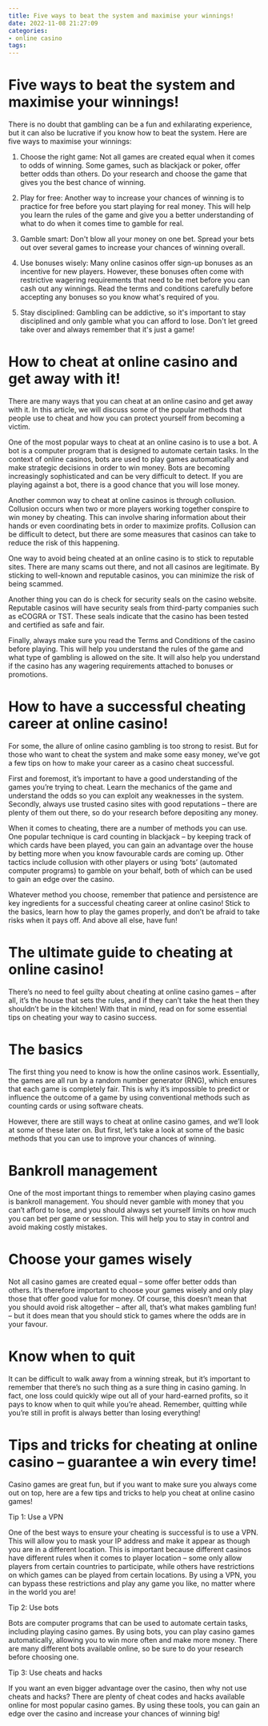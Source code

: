 ```yaml
---
title: Five ways to beat the system and maximise your winnings!
date: 2022-11-08 21:27:09
categories:
- online casino
tags:
---
```



#  Five ways to beat the system and maximise your winnings!

There is no doubt that gambling can be a fun and exhilarating experience, but it can also be lucrative if you know how to beat the system. Here are five ways to maximise your winnings:

1. Choose the right game: Not all games are created equal when it comes to odds of winning. Some games, such as blackjack or poker, offer better odds than others. Do your research and choose the game that gives you the best chance of winning.

2. Play for free: Another way to increase your chances of winning is to practice for free before you start playing for real money. This will help you learn the rules of the game and give you a better understanding of what to do when it comes time to gamble for real.

3. Gamble smart: Don't blow all your money on one bet. Spread your bets out over several games to increase your chances of winning overall.

4. Use bonuses wisely: Many online casinos offer sign-up bonuses as an incentive for new players. However, these bonuses often come with restrictive wagering requirements that need to be met before you can cash out any winnings. Read the terms and conditions carefully before accepting any bonuses so you know what's required of you.

5. Stay disciplined: Gambling can be addictive, so it's important to stay disciplined and only gamble what you can afford to lose. Don't let greed take over and always remember that it's just a game!

#  How to cheat at online casino and get away with it!

There are many ways that you can cheat at an online casino and get away with it. In this article, we will discuss some of the popular methods that people use to cheat and how you can protect yourself from becoming a victim.

One of the most popular ways to cheat at an online casino is to use a bot. A bot is a computer program that is designed to automate certain tasks. In the context of online casinos, bots are used to play games automatically and make strategic decisions in order to win money. Bots are becoming increasingly sophisticated and can be very difficult to detect. If you are playing against a bot, there is a good chance that you will lose money.

Another common way to cheat at online casinos is through collusion. Collusion occurs when two or more players working together conspire to win money by cheating. This can involve sharing information about their hands or even coordinating bets in order to maximize profits. Collusion can be difficult to detect, but there are some measures that casinos can take to reduce the risk of this happening.

One way to avoid being cheated at an online casino is to stick to reputable sites. There are many scams out there, and not all casinos are legitimate. By sticking to well-known and reputable casinos, you can minimize the risk of being scammed.

Another thing you can do is check for security seals on the casino website. Reputable casinos will have security seals from third-party companies such as eCOGRA or TST. These seals indicate that the casino has been tested and certified as safe and fair.

Finally, always make sure you read the Terms and Conditions of the casino before playing. This will help you understand the rules of the game and what type of gambling is allowed on the site. It will also help you understand if the casino has any wagering requirements attached to bonuses or promotions.

#  How to have a successful cheating career at online casino!

For some, the allure of online casino gambling is too strong to resist. But for those who want to cheat the system and make some easy money, we’ve got a few tips on how to make your career as a casino cheat successful.

First and foremost, it’s important to have a good understanding of the games you’re trying to cheat. Learn the mechanics of the game and understand the odds so you can exploit any weaknesses in the system. Secondly, always use trusted casino sites with good reputations – there are plenty of them out there, so do your research before depositing any money.

When it comes to cheating, there are a number of methods you can use. One popular technique is card counting in blackjack – by keeping track of which cards have been played, you can gain an advantage over the house by betting more when you know favourable cards are coming up. Other tactics include collusion with other players or using ‘bots’ (automated computer programs) to gamble on your behalf, both of which can be used to gain an edge over the casino.

Whatever method you choose, remember that patience and persistence are key ingredients for a successful cheating career at online casino! Stick to the basics, learn how to play the games properly, and don’t be afraid to take risks when it pays off. And above all else, have fun!

#  The ultimate guide to cheating at online casino!

There’s no need to feel guilty about cheating at online casino games – after all, it’s the house that sets the rules, and if they can’t take the heat then they shouldn’t be in the kitchen! With that in mind, read on for some essential tips on cheating your way to casino success.

# The basics

The first thing you need to know is how the online casinos work. Essentially, the games are all run by a random number generator (RNG), which ensures that each game is completely fair. This is why it’s impossible to predict or influence the outcome of a game by using conventional methods such as counting cards or using software cheats.

However, there are still ways to cheat at online casino games, and we’ll look at some of these later on. But first, let’s take a look at some of the basic methods that you can use to improve your chances of winning.

# Bankroll management

One of the most important things to remember when playing casino games is bankroll management. You should never gamble with money that you can’t afford to lose, and you should always set yourself limits on how much you can bet per game or session. This will help you to stay in control and avoid making costly mistakes.

# Choose your games wisely

Not all casino games are created equal – some offer better odds than others. It’s therefore important to choose your games wisely and only play those that offer good value for money. Of course, this doesn’t mean that you should avoid risk altogether – after all, that’s what makes gambling fun! – but it does mean that you should stick to games where the odds are in your favour.

# Know when to quit

It can be difficult to walk away from a winning streak, but it’s important to remember that there’s no such thing as a sure thing in casino gaming. In fact, one loss could quickly wipe out all of your hard-earned profits, so it pays to know when to quit while you’re ahead. Remember, quitting while you’re still in profit is always better than losing everything!

#  Tips and tricks for cheating at online casino – guarantee a win every time!

Casino games are great fun, but if you want to make sure you always come out on top, here are a few tips and tricks to help you cheat at online casino games!

Tip 1: Use a VPN

One of the best ways to ensure your cheating is successful is to use a VPN. This will allow you to mask your IP address and make it appear as though you are in a different location. This is important because different casinos have different rules when it comes to player location – some only allow players from certain countries to participate, while others have restrictions on which games can be played from certain locations. By using a VPN, you can bypass these restrictions and play any game you like, no matter where in the world you are!

Tip 2: Use bots

 Bots are computer programs that can be used to automate certain tasks, including playing casino games. By using bots, you can play casino games automatically, allowing you to win more often and make more money. There are many different bots available online, so be sure to do your research before choosing one.

Tip 3: Use cheats and hacks

If you want an even bigger advantage over the casino, then why not use cheats and hacks? There are plenty of cheat codes and hacks available online for most popular casino games. By using these tools, you can gain an edge over the casino and increase your chances of winning big!
